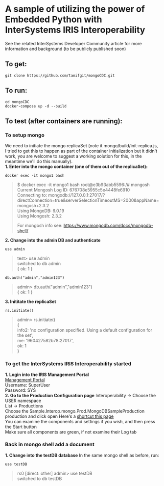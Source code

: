 # A sample of utilizing the power of Embedded Python with InterSystems IRIS Interoperability

See the related InterSystems Developer Community article for more information and background (to be publicly published soon)

## To get:
```
git clone https://github.com/tanifgit/mongoCDC.git
```
## To run:
```
cd mongoCDC
docker-compose up -d --build
```

## To test (after containers are running):
### To setup mongo
We need to initiate the mongo replicaSet 
(note it mongo/build/init-replica.js, 
I tried to get this to happen as part of the container initialization but it didn't work, 
you are welcome to suggest a working solution for this, in the meantime we'll do this manually).  
**1. Enter into the mongo container (one of them out of the replicaSet):**
```
docker exec -it mongo1 bash
```
> $ docker exec -it mongo1 bash
> root@e3b93abb5596:/# mongosh  
> Current Mongosh Log ID: 676708e5955c5e4448fe6910  
> Connecting to:          mongodb://127.0.0.1:27017/?directConnection=true&serverSelectionTimeoutMS=2000&appName=mongosh+2.3.2  
> Using MongoDB:          6.0.19  
> Using Mongosh:          2.3.2  
>   
> For mongosh info see: https://www.mongodb.com/docs/mongodb-shell/  

**2. Change into the admin DB and authenticate**
```
use admin
```
> test> use admin  
> switched to db admin  
> { ok: 1 }
```
db.auth("admin","admin123")  
```
> admin> db.auth("admin","admin123")  
> { ok: 1 } 

**3. Inititate the replicaSet**
```
rs.initiate()
```
> admin> rs.initiate()  
> {  
>   info2: 'no configuration specified. Using a default configuration for the set',  
>   me: '960427582b78:27017',  
>   ok: 1  
> }

### To get the InterSystems IRIS Interoperability started
**1. Login into the IRIS Management Portal**  
[Management Portal](http://localhost:52773/csp/sys/UtilHome.csp)  
Username: SuperUser  
Password: SYS  
**2. Go to the Production Configuration page**
Interoperability -> Choose the USER namespace  
List -> Productions  
Choose the Sample.Interop.mongo.Prod.MongoDBSampleProduction production and click open 
Here's a [shortcut this page](http://localhost:52773/csp/user/EnsPortal.ProductionConfig.zen?PRODUCTION=Sample.Interop.mongo.Prod.MongoDBSampleProduction)  
You can examine the components and settings if you wish, and then press the Start button  
Make sure all components are green, if not examine their Log tab

### Back in mongo shell add a document
**1. Change into the testDB database**
In the same mongo shell as before, run:
```
use testDB  
```
> rs0 \[direct: other\] admin> use testDB  
> switched to db testDB  
